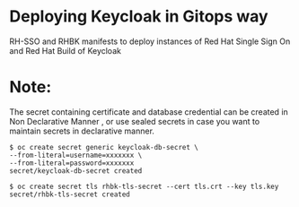 # Deploying Keycloak in Gitops way

RH-SSO and RHBK manifests to deploy instances of Red Hat Single Sign On and Red Hat Build of Keycloak


# Note:

The secret containing certificate and database credential can be created in Non Declarative Manner , or use sealed secrets in case you want to maintain secrets in declarative manner.
~~~
$ oc create secret generic keycloak-db-secret \
--from-literal=username=xxxxxxx \
--from-literal=password=xxxxxxx
secret/keycloak-db-secret created

$ oc create secret tls rhbk-tls-secret --cert tls.crt --key tls.key
secret/rhbk-tls-secret created 
~~~
